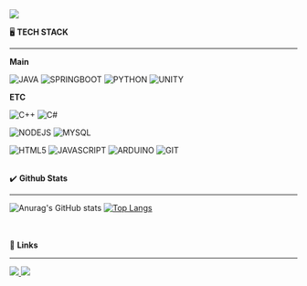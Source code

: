 <img src="https://capsule-render.vercel.app/api?type=cylinder&color=D7E5F1&height=150&section=header&text=I'M%20SOHYE&fontColor=FFFFFF&fontSize=50&animation=twinkling" />

🖥 <b>TECH STACK</b>
<hr/>

<b>Main</b>

![JAVA](https://img.shields.io/badge/Java-ED8B00?style=for-the-badge&logo=openjdk&logoColor=white) 
![SPRINGBOOT](https://img.shields.io/badge/SpringBoot-6DB33F?style=for-the-badge&logo=springboot&logoColor=white)
![PYTHON](https://img.shields.io/badge/Python-14354C?style=for-the-badge&logo=python&logoColor=white) 
![UNITY](https://img.shields.io/badge/Unity-100000?style=for-the-badge&logo=unity&logoColor=white) 


<b>ETC</b>

![C++](https://img.shields.io/badge/C%2B%2B-00599C?style=for-the-badge&logo=c%2B%2B&logoColor=white) 
![C#](https://img.shields.io/badge/C%23-239120?style=for-the-badge&logo=c-sharp&logoColor=white) 

![NODEJS](https://img.shields.io/badge/Node.js-43853D?style=for-the-badge&logo=node.js&logoColor=white) 
![MYSQL](https://img.shields.io/badge/MySQL-00000F?style=for-the-badge&logo=mysql&logoColor=white)

![HTML5](https://img.shields.io/badge/HTML5-E34F26?style=for-the-badge&logo=html5&logoColor=white) 
![JAVASCRIPT](https://img.shields.io/badge/JavaScript-F7DF1E?style=for-the-badge&logo=JavaScript&logoColor=white) 
![ARDUINO](https://img.shields.io/badge/Arduino_IDE-00979D?style=for-the-badge&logo=arduino&logoColor=white) 
![GIT](https://img.shields.io/badge/GIT-E44C30?style=for-the-badge&logo=git&logoColor=white) 

<br>
✔️ <b>Github Stats</b>
<hr/>

![Anurag's GitHub stats](https://github-readme-stats.vercel.app/api?username=Sosohy&show_icons=true&theme=solarized-light)
[![Top Langs](https://github-readme-stats.vercel.app/api/top-langs/?username=Sosohy&layout=compact&hide=html,php)](https://github.com/anuraghazra/github-readme-stats)

<br>


<br>
🔗 <b>Links</b>
<hr/>

<a href="">
<img src="https://img.shields.io/badge/Notion-000000?style=for-the-badge&logo=Notion&logoColor=white">
</a>

<a href="https://velog.io/@hso07202">
<img src="https://img.shields.io/badge/Velog-20C997?style=for-the-badge&logo=Velog&logoColor=white">
</a>

